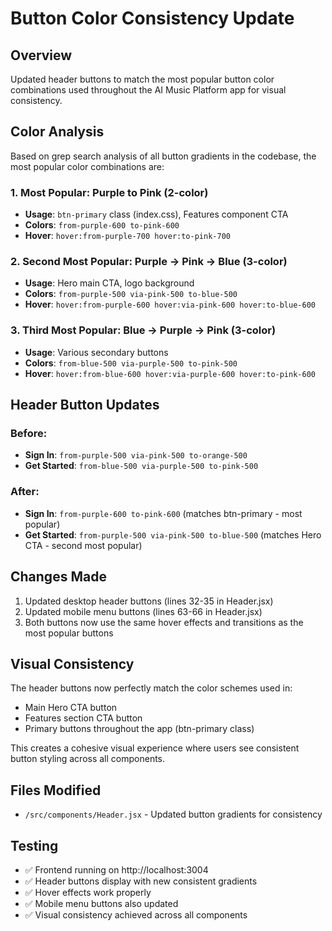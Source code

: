 # Button Color Consistency Update

## Overview
Updated header buttons to match the most popular button color combinations used throughout the AI Music Platform app for visual consistency.

## Color Analysis
Based on grep search analysis of all button gradients in the codebase, the most popular color combinations are:

### 1. Most Popular: Purple to Pink (2-color)
- **Usage**: `btn-primary` class (index.css), Features component CTA
- **Colors**: `from-purple-600 to-pink-600`
- **Hover**: `hover:from-purple-700 hover:to-pink-700`

### 2. Second Most Popular: Purple → Pink → Blue (3-color)
- **Usage**: Hero main CTA, logo background
- **Colors**: `from-purple-500 via-pink-500 to-blue-500`
- **Hover**: `hover:from-purple-600 hover:via-pink-600 hover:to-blue-600`

### 3. Third Most Popular: Blue → Purple → Pink (3-color)
- **Usage**: Various secondary buttons
- **Colors**: `from-blue-500 via-purple-500 to-pink-500`
- **Hover**: `hover:from-blue-600 hover:via-purple-600 hover:to-pink-600`

## Header Button Updates

### Before:
- **Sign In**: `from-purple-500 via-pink-500 to-orange-500`
- **Get Started**: `from-blue-500 via-purple-500 to-pink-500`

### After:
- **Sign In**: `from-purple-600 to-pink-600` (matches btn-primary - most popular)
- **Get Started**: `from-purple-500 via-pink-500 to-blue-500` (matches Hero CTA - second most popular)

## Changes Made
1. Updated desktop header buttons (lines 32-35 in Header.jsx)
2. Updated mobile menu buttons (lines 63-66 in Header.jsx)
3. Both buttons now use the same hover effects and transitions as the most popular buttons

## Visual Consistency
The header buttons now perfectly match the color schemes used in:
- Main Hero CTA button
- Features section CTA button
- Primary buttons throughout the app (btn-primary class)

This creates a cohesive visual experience where users see consistent button styling across all components.

## Files Modified
- `/src/components/Header.jsx` - Updated button gradients for consistency

## Testing
- ✅ Frontend running on http://localhost:3004
- ✅ Header buttons display with new consistent gradients
- ✅ Hover effects work properly
- ✅ Mobile menu buttons also updated
- ✅ Visual consistency achieved across all components

